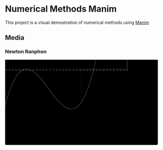 # Numerical Methods Manim

This project is a visual demostration of numerical methods using [Manim](https://github.com/ManimCommunity/manim)

## Media
### Newton Ranphon
![Newton Ranphon](https://github.com/Camilo-Camargo/numerical-methods-manim/blob/main/gifs/newton%20ranphon.gif)
